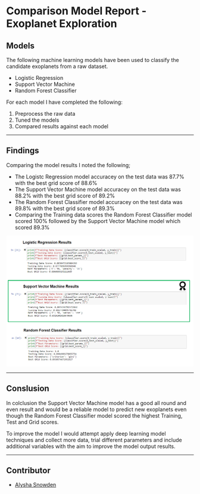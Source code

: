 # Comparison Model Report - Exoplanet Exploration


## Models

The following machine learning models have been used to classify the candidate exoplanets from a raw dataset.

* Logistic Regression
* Support Vector Machine
* Random Forest Classifier

For each model I have completed the following:

1. Preprocess the raw data
2. Tuned the models
3. Compared results against each model

- - -

## Findings

Comparing the model results I noted the following;

* The Logistc Regression model accuracey on the test data was 87.7% with the best grid score of 88.6%
* The Support Vector Machine model accuracey on the test data was 88.2% with the best grid score of 89.2%
* The Random Forest Classifier model accuracey on the test data was 89.8% with the best grid score of 89.3%
* Comparing the Training data scores the Random Forest Classifier model scored 100% followed by the Support Vector Machine model which scored 89.3%

![model_results.PNG](Images/model_results.PNG)

- - -

## Conslusion

In colclusion the Support Vector Machine model has a good all round and even result and would be a reliable model to predict new exoplanets even though the Random Forest Classifier model scored the highest Training, Test and Grid scores. 

To improve the model I would attempt apply deep learning model techniques and collect more data, trial different parameters and include additional variables with the aim to improve the model output results.

- - -

## Contributor
- [Alysha Snowden](https://github.com/alysnow)
